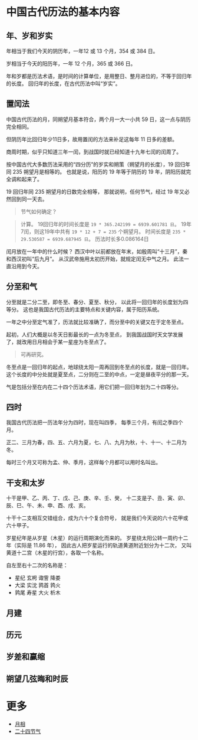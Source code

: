 # 中国古代历法的基本内容

## 年、岁和岁实

年相当于我们今天的阴历年，一年12 或 13 个月，354 或 384 日。

岁相当于今天的阳历年，一年 12 个月，365 或 366 日。

年和岁都是历法术语，是时间的计算单位，是用整日、整月进位的，不等于回归年的长度。
回归年的长度，在古代历法中叫“岁实”。

## 置闰法

中国古代历法的月，同朔望月基本符合，两个月一大一小共 59 日，这一点与阴历完全相同。

但阴历年比回归年少11日多，故用置闰的方法来补足这每年 11 日多的差额。

商周时期，似乎只知道三年一闰，到战国时就已经知道十九年七闰的闰周了。

按中国古代大多数历法采用的“四分历”的岁实和朔策（朔望月的长度），19 回归年同 235 朔望月是相等的。
也就是说，阳历的 19 年等于阴历的 19 年，阴阳历就完全调和起来了。

19 回归年同 235 朔望月的日数完全相等，
那就说明，任何节气，经过 19 年又必然回到同一天去。

> 节气如何确定？

> 计算。
19回归年的时间长度是 `19 * 365.242199 = 6939.601781 日`。
19年7闰，则这19年中共有 `19 * 12 + 7 = 235` 个朔望月。
时间长度是 `235 * 29.530587 = 6939.687945 日`。
>历法时长多0.086164日

闰月放在一年中的什么时候？
西汉中叶以前都放在年末，如殷周叫“十三月”，秦和西汉初叫“后九月”。
从汉武帝施用太初历开始，就规定闰无中气之月。
此法一直沿用到今天。

## 分至和气
分至就是二分二至，即冬至、春分、夏至、秋分，
以此将一回归年的长度划为四等分。
这也是我国古代历法的主要特点和关键内容，属于阳历系统。

一年之中分至定气准了，历法就比较准确了，而分至中的关键又在于定冬至点。

起初，人们大概是以冬天日影最长的一点为冬至点，
到我国战国时天文学发展了，就改用日月相会于某一星座为冬至点了。
>可再研究。

冬至点是一回归年的起点，地球绕太阳一周再回到冬至点的长度，就是一回归年。
这个长度的中分处就是夏至点，二分则在二至的中点，一定是昼夜平分的那一天。

气是包括分至在内在二十四个历法术语，用它们把一回归年划为二十四等分。

## 四时

我国古代历法把一历法年分为四时，现在叫四季，
每季三个月，有闰之季四个月。

正二、三月为春，四、五、六月为夏，七、八、九月为秋，十、十一、十二月为冬。

每时三个月又可称为孟、仲、季月，这样每个月都可以用时名叫出。

## 干支和太岁

十干是甲、乙、丙、丁、戊、己、庚、辛、壬、癸，
十二支是子、丑、寅、卯、辰、巳、午、未、申、酉、戌、亥。

十干十二支相互交错组合，成为六十个复合符号，
就是我们今天说的六十花甲或六十甲子。

岁星纪年是从岁星（木星）的运行周期演化而来的。
岁星绕太阳公转一周约十二年（实际是 11.86 年），
因此古人把岁星运行的轨道黄道附近划分为十二次，
又叫黄道十二宫（木星的行宫），各取一个名称。

自左至右十二次的名称是：

* 星纪 玄枵 诹訾 降娄
* 大梁 实沈 鹑首 鹑火
* 鹑尾 寿星 大火 析木

## 月建

## 历元

## 岁差和赢缩

## 朔望几弦晦和时辰


# 更多

* [月相](http://baike.baidu.com/view/152142.htm)
* [二十四节气](http://baike.baidu.com/subview/6385/13600971.htm)

